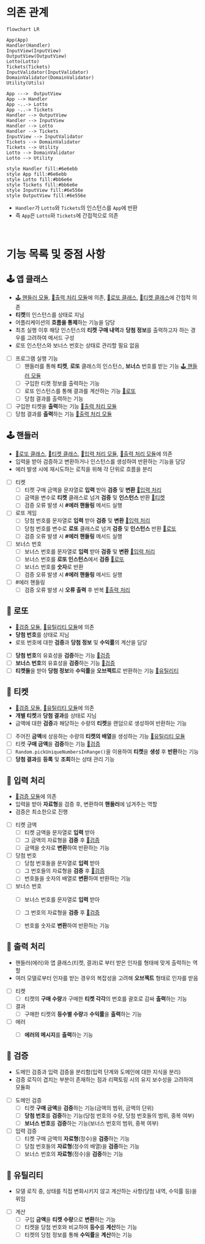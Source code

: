 # 의존 관계 
```mermaid
flowchart LR

App(App)
Handler(Handler)
InputView(InputView)
OutputView(OutputView)
Lotto(Lotto)
Tickets(Tickets)
InputValidator(InputValidator)
DomainValidator(DomainValidator)
Utility(Utils)

App --->  OutputView
App --> Handler
App -..-> Lotto
App -..-> Tickets
Handler --> OutputView
Handler --> InputView
Handler --> Lotto
Handler --> Tickets
InputView --> InputValidator
Tickets --> DomainValidator
Tickets --> Utility
Lotto --> DomainValidator
Lotto --> Utility

style Handler fill:#6e6ebb
style App fill:#6e6ebb
style Lotto fill:#bb6e6e
style Tickets fill:#bb6e6e
style InputView fill:#6e556e
style OutputView fill:#6e556e
```


- `Handler`가 `Lotto`와 `Tickets`의 인스턴스를 `App`에 반환
- 즉 `App`은 `Lotto`와 `Tickets`에 간접적으로 의존

<br>

# 기능 목록 및 중점 사항

## 🕹️ 앱 클래스

- [🕹️ 핸들러 모듈](#-핸들러), [👀출력 처리 모듈](#-출력-처리)에 의존, [🔑로또 클래스](#-로또), [🔑티켓 클래스](#-티켓)에 간접적 의존
- **티켓**의 인스턴스를 상태로 지님   
- 어플리케이션의 **흐름을 통제**하는 기능을 담당
- 최초 실행 이후 해당 인스턴스의 **티켓 구매 내역**과 **당첨 정보**를 출력하고자 하는 경우를 고려하여 메서드 구성
- 로또 인스턴스와 보너스 번호는 상태로 관리할 필요 없음

- [ ] 프로그램 실행 기능
    - [ ] 핸들러를 통해 **티켓**, **로또** 클래스의 인스턴스, **보너스** 번호를 받는 기능 [🕹️ 핸들러 모듈](#-핸들러)
    - [ ] 구입한 티켓 정보를 출력하는 기능
    - [ ] 로또 인스턴스를 통해 결과를 계산하는 기능 [🔑로또](#-로또)
    - [ ] 당첨 결과를 출력하는 기능
- [ ] 구입한 티켓을 **출력**하는 기능 [👀출력 처리 모듈](#-출력-처리)
- [ ] 당첨 결과를 **출력**하는 기능 [👀출력 처리 모듈](#-출력-처리)

## 🕹️ 핸들러

- [🔑로또 클래스](#-로또), [🔑티켓 클래스](#-티켓), [👀입력 처리 모듈](#-입력-처리), [👀출력 처리 모듈](#-출력-처리)에 의존
- 입력을 받아 검증하고 변환하거나 인스턴스를 생성하여 반환하는 기능을 담당
- 에러 발생 시에 재시도하는 로직을 위해 각 단위로 흐름을 분리

- [ ] 티켓
    - [ ] 티켓 구매 금액을 문자열로 **입력** 받아 **검증** 및 **변환** [👀입력 처리](#-입력-처리)
    - [ ] 금액을 변수로 **티켓** 클래스로 넘겨 **검증** 및 **인스턴스** 반환 [🔑티켓](#-티켓)
    - [ ] 검증 오류 발생 시 **#에러 핸들링** 메서드 실행
- [ ] 로또 게임 
    - [ ] 당첨 번호를 문자열로 **입력** 받아 **검증** 및 **변환** [👀입력 처리](#-입력-처리)
    - [ ] 당첨 번호를 변수로 **로또** 클래스로 넘겨 **검증** 및 **인스턴스** 반환 [🔑로또](#-로또)
    - [ ] 검증 오류 발생 시 **#에러 핸들링** 메서드 실행
- [ ] 보너스 번호 
    - [ ] 보너스 번호를 문자열로 **입력** 받아 **검증** 및 **변환** [👀입력 처리](#-입력-처리)
    - [ ] 보너스 번호를 **로또 인스턴스**에서 **검증** [🔑로또](#-로또)
    - [ ] 보너스 번호를 **숫자**로 반환
    - [ ] 검증 오류 발생 시 **#에러 핸들링** 메서드 실행
- [ ] #에러 핸들링
    - [ ] 검증 오류 발생 시 **오류 출력**  후 반복 [👀출력 처리](#-출력-처리)

## 🔑 로또

- [🔧검증 모듈](#-검증), [🔧유틸리티 모듈](#-유틸리티)에 의존   
- **당첨 번호**를 상태로 지님
- 로또 번호에 대한 **검증**과 **당첨 정보** 및 **수익률**의 계산을 담당

- [ ] **당첨 번호**의 유효성을 **검증**하는 기능 [🔧검증](#-검증)
- [ ] **보너스 번호**의 유효성을 **검증**하는 기능 [🔧검증](#-검증)
- [ ] **티켓들**을 받아 **당첨 정보**와 **수익률**을 **오브젝트**로 반환하는 기능 [🔧유틸리티](#-유틸리티)

## 🔑 티켓

- [🔧검증 모듈](#-검증), [🔧유틸리티 모듈](#-유틸리티)에 의존   
- **개별 티켓**과 **당첨 결과**를 상태로 지님
- 금액에 대한 **검증**과 해당하는 수량의 **티켓**을 랜덤으로 생성하여 반환하는 기능

- [ ] 주어진 **금액**에 상응하는 수량의 **티켓의 배열**을 생성하는 기능 [🔧유틸리티 모듈](#-유틸리티)
- [ ] 티켓 **구매 금액**을 **검증**하는 기능 [🔧검증](#-검증)
- [ ] `Random.pickUniqueNumbersInRange()`을 이용하여 **티켓**을 **생성** 후 **반환**하는 기능
- [ ] **당첨 결과**를 **등록** 및 **조회**하는 상태 관리 기능

## 👀 입력 처리

- [🔧검증 모듈](#-검증)에 의존
- 입력을 받아 **자료형**을 검증 후, 변환하여 **핸들러**에 넘겨주는 역할
- 검증은 최소한으로 진행

- [ ] 티켓 금액
    - [ ] 티켓 금액을 문자열로 **입력** 받아
    - [ ] 그 금액의 자료형을 **검증** 후 [🔧검증](#-검증)
    - [ ] 금액을 숫자로 **변환**하여 반환하는 기능
- [ ] 당첨 번호
    - [ ] 당첨 번호들을 문자열로 **입력** 받아
    - [ ] 그 번호들의 자료형을 **검증** 후 [🔧검증](#-검증)
    - [ ] 번호들을 숫자의 배열로 **변환**하여 반환하는 기능
- [ ] 보너스 번호
    - [ ] 보너스 번호를 문자열로 **입력** 받아
    - [ ] 그 번호의 자료형을 **검증** 후 [🔧검증](#-검증)
    - [ ] 번호를 숫자로 **변환**하여 반환하는 기능


## 👀 출력 처리

- 핸들러(에러)와 앱 클래스(티켓, 결과)로 부터 받은 인자를 형태에 맞게 출력하는 역할
- 여러 모델로부터 인자를 받는 경우의 복잡성을 고려해 **오브젝트** 형태로 인자를 받음

- [ ] 티켓
    - [ ] 티켓의 **구매 수량**과 구매한 **티켓 각각**의 번호를 괄호로 감싸 **출력**하는 기능
- [ ] 결과
    - [ ] 구매한 티켓의 **등수별 수량**과 **수익률**을 **출력**하는 기능
- [ ] 에러
    - [ ] **에러의 메시지**를 **출력**하는 기능


## 🔧 검증

- 도메인 검증과 입력 검증을 분리함(입력 단계와 도메인에 대한 지식을 분리)
- 검증 로직이 겹치는 부분이 존재하는 점과 리팩토링 시의 유지 보수성을 고려하여 모듈화

- [ ] 도메인 검증
    - [ ] 티켓 **구매 금액**을 **검증**하는 기능(금액의 범위, 금액의 단위)
    - [ ] **당첨 번호**를 **검증**하는 기능(당첨 번호의 수량, 당첨 번호들의 범위, 중복 여부)
    - [ ] **보너스 번호**를 **검증**하는 기능(보너스 번호의 범위, 중복 여부)
- [ ] 입력 검증
    - [ ] 티켓 구매 금액의 **자료형**(정수)을 **검증**하는 기능
    - [ ] 당첨 번호들의 **자료형**(정수의 배열)을 **검증**하는 기능
    - [ ] 보너스 번호의 **자료형**(정수)을 **검증**하는 기능

## 🔧 유틸리티

- 모델 로직 중, 상태를 직접 변화시키지 않고 계산하는 사항(당첨 내역, 수익률 등)을 위임

- [ ] 계산
    - [ ] 구입 **금액**을 **티켓 수량**으로 **변환**하는 기능
    - [ ] 티켓을 당첨 번호와 비교하여 **등수**를 **계산**하는 기능
    - [ ] 티켓의 당첨 정보를 통해 **수익률**을 **계산**하는 기능